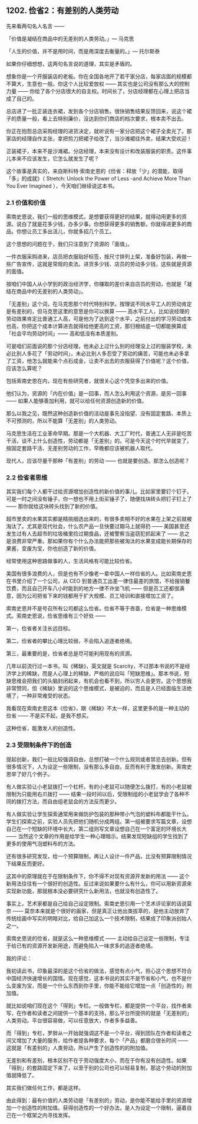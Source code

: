 ## 1202. 俭省2：有差别的人类劳动

先来看两句名人名言 ——

「价值是凝结在商品中的无差别的人类劳动。」— 马克思

「人生的价值，并不是用时间，而是用深度去衡量的。」— 托尔斯泰

如果你仔细想想，这两句名言说的道理，其实是矛盾的。

想象你是一个开服装店的老板。你在全国各地开了若干家分店，每家店面的规模都不算大，生意也一般。你这个人比较爱放权 —— 其实也是公司没有那么大的控制力量 —— 你给了各个分店很大的自主权。时间长了，分店经理都在心理上把店当成了自己的。

总店进了一批正装连衣裙，发到各个分店销售。很快销售结果反馈回来，说这个裙子的质量一般，看上去特别廉价，没达到你们商店的档次要求，根本卖不出去。

你正在抱怨总店采购经理的进货决定，就听说有一家分店把这个裙子全卖光了。那家店的经理自作主张，拿把剪刀把裙子给改了，当沙滩裙往外卖，结果大受欢迎！

正装裙子，本来不是沙滩裙。分店经理，本来没有设计和改装服装的职责。这件事儿本来不应该发生，它怎么就发生了呢？

这个故事是真实的，来自斯科特·索南史恩的《俭省：释放「少」的潜能，取得「多」的成就》（ Stretch: Unlock the Power of Less -and Achieve More Than You Ever Imagined ），今天咱们继续说这本书。

### 2.1 价值和价值

索南史恩说，我们一般的思维模式，是想要获得更好的结果，就得动用更多的资源。说白了就是花多少钱，办多少事。你想获得更多的销售额，你就得进更多的商品。你想让员工多出活儿，你就多招几个员工。

这个思想的问题在于，我们只注意到了资源的「面值」。

一件衣服采购进来，店员把衣服贴好标签，按尺寸排列上架，准备好包装，再做一些广告宣传，这就是常规的卖法。进货多少钱、店员的劳动多少钱，这些就是资源的面值。

按咱们中国人从小学到的政治经济学，你赚取的差价来自店员的劳动，也就是「凝结在商品中的无差别的人类劳动」。

「无差别」这个词，在马克思那个时代特别科学。按理说不同水平工人的劳动肯定是有差别的，但马克思这里的意思是你可以换算 —— 高水平工人，比如说经理的劳动效果肯定比普通工人高，可是他为了达到这个水平，之前付出的学习劳动成本也高，你把这个成本计算进去就得给他更高的工资，那归根结底一切都能换算成「社会平均劳动时间」—— 高和低没有本质差别。

可是咱们前面说的那个分店经理，他未必上过什么别的经理没上过的服装学校，未必比别人多花了「劳动时间」，未必比别人多忍受了劳动的痛苦，可能也未必多拿了工资，他怎么就能来个点石成金，让卖不出去的衣服获得了价值呢？这个价值，应该怎么算呢？

包括索南史恩在内，现在有些研究者，就很关心这个凭空多出来的价值。

他们认为，资源的「内在价值」是一回事，而人怎么利用这个资源，是另一回事 —— 如果人能够善加利用，就可以给任何资源创造新的价值。

那么以我之见，既然这种创造新价值的活动是事先没指望、没有固定套路、本质上不可预测的，所以不能算「无差别」的人类劳动。

马克思生活在工业革命早期。那是一个大机器、大工厂时代，普通工人无非是吃苦干活，谈不上什么创造性，劳动都是「无差别」的。可是今天这个时代早就变了，按固定套路干活、无差别劳动的工作，早晚都应该被机器人取代。

现代人，应该尽量干那种「有差别」的劳动 —— 也就是要创造。那怎么创造呢？

### 2.2 俭省者思维

其实我们每个人都干过给资源增加创造性的新价值的事儿。比如家里要钉个钉子，可是一时之间没有锤子，你一想也不用上街买锤子了，随便找块砖头把钉子钉上了 —— 那你就给这块砖头找到了新的价值。

超市里卖的水果其实都是精挑细选出来的，有很多卖相不好的水果在上架之前就被淘汰了。尤其是现代社会，什么农产品一旦快要过期马上就得扔 —— 美国甚至还发生过有人去超市的垃圾桶里捡过期食品，还被警察当盗窃犯抓起来了 —— 总之是浪费非常严重。那如果你有个什么办法能把那些被淘汰的水果变成能长期保存的果酱，变废为宝，你也创造了新的价值。

经常使用这种思路做事的人，生活风格有可能比较俭省。

美国有很多浪费的人，但是也有不少像老一辈中国人一样俭省的人。比如索南史恩在书里介绍了一个公司，从 CEO 到普通员工出差一律住最差的旅馆，不给报销餐饮费，而且自己开车八小时能到的地方一律不许坐飞机 —— 但是员工还都很满意，因为公司把省下来的钱都用于扩大规模、员工培训和直接增加工资了。

索南史恩并不是号召所有公司都这么俭省。俭省不等于吝啬，俭省是一种思维模式。索南史恩说，俭省思维有三个好处 ——

第一，俭省者关注长远目标。

第二，俭省者的攀比心理比较弱，不会陷入追逐者绝境。

第三，最重要的是，俭省者总是尽可能利用现有的资源。

几年以前流行过一本书，叫《稀缺》，英文就是 Scarcity，不过那本书说的不是经济学上的稀缺，而是人心理上的稀缺，严格的说应叫「短缺思维」。那本书说，短缺思维会把我们的头脑封闭起来，有机会也看不到，所以穷人会更穷。这个思想我非常赞同，但《稀缺》里说的这个思维模式，是被迫的，而且是人已经面临生活绝境了，一种非常难受的状态。

我看现在索南史恩这本《俭省》，跟《稀缺》不太一样，这里更多的是一种主动的俭省 —— 不是买不起，是我不想买。

这种俭省，能激发人的创造性。

### 2.3 受限制条件下的创造

提起创新，我们一般比较强调自由，总想打破一个什么规则或者禁忌去创新。但有很多情况下，人为设定一些限制，没有那么多自由，反而有利于激发创新。索南史恩举了好几个例子。

有人做实验让小老鼠拨打一个杠杆。有的小老鼠可以随便怎么拨打，有的小老鼠被限制为只能用右爪拨打 —— 结果一段时间以后，受限制组的小老鼠学会了各种不同的拨打方法，而自由组老鼠会的方法反而更少。

有人做实验让学生探索通常用来做防护包装的那种带小气泡的塑料布都能干什么。学生们探索之前，实验人员先把他们随机分成两组。第一组被要求写篇文章，设想自己在一个短缺的环境中长大，第二组则写文章设想自己在一个富足的环境长大 —— 当然这个文章的作用是给学生一种心理暗示。结果发现短缺组的学生找到了更多的使用气泡塑料布的方法。

还有很多研究发现，给一个预算限制，再让人设计一件产品，比没有预算限制情况下结果反而更好。

这其中的原理就在于在限制条件下，你不得不对现有资源开发新的用法 —— 这个新用法往往有一个很好的创造性。反过来说如果要什么有什么，你可以用新资源来实现新功能，那就根本没必要研究什么新用法，也就没有创造性了。

事实上，艺术家都是自己给自己设定限制。索南史恩引用一个艺术评论家的话说莫奈 —— 莫奈本来就是个很好的画家，但是真正让他出类拔萃的，是他主动放弃了传统绘画中写实的明暗对比，给自己加这么一个技术限制，结果成了印象派创始人之一。

索南史恩说的俭省，就是这么一种思维模式 —— 主动给自己设定一些限制，专注于给已有的资源开发新用途，而避免陷入一味求多的追逐者绝境。

我的评论：

我初读此书，印象最深的是这个俭省的做法，感觉有点小气，担心这个思想不符合中国经济快速增长的国情。现在感觉，这本书说的其实不是节省和小气，也不是什么变废为宝，而是一个什么东西到你手里，你能不能给它增加一点「创造性的」附加值。

就比如说咱们现在这个「得到」专栏。一般做专栏，都是提供一个平台，找作者来写，在作者和读者之间提供一个基本的支持，那么平台所提供的就是「无差别的」人类劳动。平台很容易做，可以任意放大，作者多多益善。

而「得到」专栏，罗胖从一开始就强调这不是一个平台，得到团队在作者和读者之间又增加了大量的服务，给作者提各种要求，每个「产品」都磨合很长时间 —— 这就是「有差别的」人类劳动，所以产生了创造性的的附加值。

无差别和有差别，根本区别不在于劳动强度大小，而在于你有没有创造性。如果「得到」的套路固定下来了，以至于别的公司也可以轻易复制，那这个劳动的附加值就降低了。

其实我们做任何工作，都是这样。

由此得到：最有价值的人类劳动是「有差别的」劳动，是你能不能给手里的资源增加一个创造性的附加值。获得创造性的一个好办法，是人为设定一个限制，逼着自己在一个框架之内寻找发挥。
